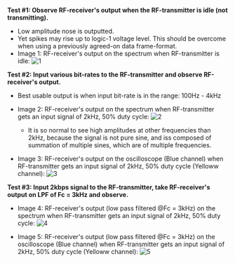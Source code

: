 **Test #1: Observe RF-receiver's output when the RF-transmitter is idle (not transmitting).**
  * Low amplitude nose is outputted.
  * Yet spikes may rise up to logic-1 voltage level. This should be overcome when using a previously agreed-on data frame-format.
  * Image 1: RF-receiver's output on the spectrum when RF-transmitter is idle:
    ![1](https://github.com/AliEmad2002/COTS_OS/assets/99054912/8911cb13-ad09-4251-ac4d-7ab22f279f02)


**Test #2: Input various bit-rates to the RF-transmitter and observe RF-receiver's output.**
  * Best usable output is when input bit-rate is in the range: 100Hz - 4kHz
  * Image 2: RF-receiver's output on the spectrum when RF-transmitter gets an input signal of 2kHz, 50% duty cycle:
    ![2](https://github.com/AliEmad2002/COTS_OS/assets/99054912/5ae76c60-6994-4433-94de-6c02f42a7071)
    - It is so normal to see high amplitudes at other frequencies than 2kHz, because the signal is not pure sine, and iss composed of summation of multiple sines, which are of multiple frequencies.
      
  * Image 3: RF-receiver's output on the oscilloscope (Blue channel) when RF-transmitter gets an input signal of 2kHz, 50% duty cycle (Yelloww channel):
    ![3](https://github.com/AliEmad2002/COTS_OS/assets/99054912/829296bf-f143-450e-a392-702c3a531843)

**Test #3: Input 2kbps signal to the RF-transmitter, take RF-receiver's output on LPF of Fc = 3kHz and observe.**
  * Image 4: RF-receiver's output (low pass filtered @Fc = 3kHz) on the spectrum when RF-transmitter gets an input signal of 2kHz, 50% duty cycle:
    ![4](https://github.com/AliEmad2002/COTS_OS/assets/99054912/ebf444ac-9582-431d-bea4-3025b5b9dc04)

  * Image 5: RF-receiver's output (low pass filtered @Fc = 3kHz) on the oscilloscope (Blue channel) when RF-transmitter gets an input signal of 2kHz, 50% duty cycle (Yelloww channel):
    ![5](https://github.com/AliEmad2002/COTS_OS/assets/99054912/3b4731c0-e52e-4811-a8aa-381689abe562)
